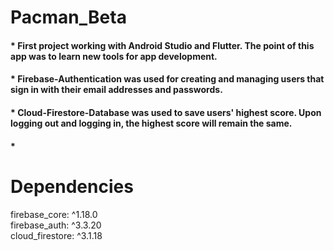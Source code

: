 # Pacman_Beta

#### * First project working with Android Studio and Flutter. The point of this app was to learn new tools for app development. 
#### * Firebase-Authentication was used for creating and managing users that sign in with their email addresses and passwords. 
#### * Cloud-Firestore-Database was used to save users' highest score. Upon logging out and logging in, the highest score will remain the same.
#### * 

# Dependencies

  firebase_core: ^1.18.0 \
  firebase_auth: ^3.3.20 \
  cloud_firestore: ^3.1.18 

